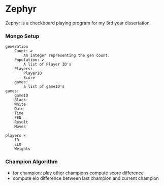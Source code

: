 # Zephyr

Zephyr is a checkboard playing program for my 3rd year dissertation.

### Mongo Setup

    generation
        Count: ✔️
            An integer representing the gen count.
        Population: ✔️
            A list of Player ID's
        Players:
            PlayerID
            Score
        games:
            a list of gameID's
    games:
        gameID
        Black
        White
        Date
        Time
        FEN
        Result
        Moves

    players ✔️
        ID
        ELO
        Weights


### Champion Algorithm

- for champion:
    play other champions
    compute score difference
- compute elo difference between last champion and current champion

